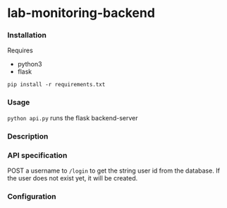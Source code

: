 # lab-monitoring-backend


### Installation

Requires
* python3
* flask

```pip install -r requirements.txt```

### Usage

```python api.py``` runs the flask backend-server

### Description

### API specification

POST a username to ```/login``` to get the string user id from the database. If the user does not exist yet, it will be created.

### Configuration
